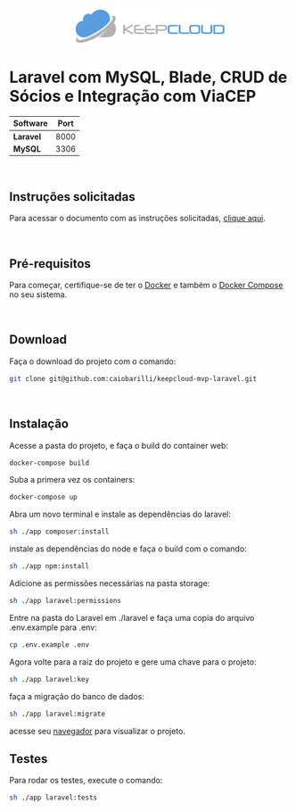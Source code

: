 <p align="center">
   <img src="https://raw.githubusercontent.com/caiobarilli/keepcloud-mvp-laravel/main/docs/Logo.png" />
</p>


# Laravel com MySQL, Blade, CRUD de Sócios e Integração com ViaCEP

| Software    | Port |
| ----------- | ---- |
| **Laravel** | 8000 |
| **MySQL**   | 3306 |

<br />

## Instruções solicitadas

Para acessar o documento com as instruções solicitadas,
[clique aqui](https://raw.githubusercontent.com/caiobarilli/keepcloud-mvp-laravel/main/docs/Instru%C3%A7%C3%B5es.md).

<br />

## Pré-requisitos

Para começar, certifique-se de ter o [Docker](https://docs.docker.com/) e também o [Docker Compose](https://docs.docker.com/compose/install/) no seu sistema.

<br />

## Download

Faça o download do projeto com o comando:

```sh
git clone git@github.com:caiobarilli/keepcloud-mvp-laravel.git
```

<br />

## Instalação

Acesse a pasta do projeto, e faça o build do container web:

```sh
docker-compose build
```

Suba a primera vez os containers:

```sh
docker-compose up
```

Abra um novo terminal e instale as dependências do laravel:

```sh
sh ./app composer:install
```

instale as dependências do node e faça o build com o comando:

```sh
sh ./app npm:install
```

Adicione as permissões necessárias na pasta storage:

```sh
sh ./app laravel:permissions
```

Entre na pasta do Laravel em ./laravel e faça uma copia do arquivo .env.example para .env:

```sh
cp .env.example .env
```

Agora volte para a raiz do projeto e gere uma chave para o projeto:

```sh
sh ./app laravel:key
```

faça a migração do banco de dados:

```sh
sh ./app laravel:migrate
```

acesse seu [navegador](http://localhost:8000/) para visualizar o projeto.

## Testes

Para rodar os testes, execute o comando:

```sh
sh ./app laravel:tests
```
